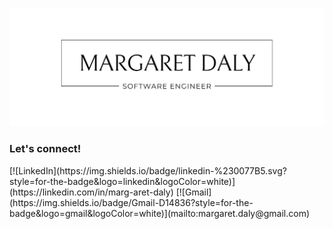 ![Github Banner](https://github.com/margdaly/margdaly/blob/main/GitHub%20Banner.png)
<br>
<h3>Let's connect!</h3>
[![LinkedIn](https://img.shields.io/badge/linkedin-%230077B5.svg?style=for-the-badge&logo=linkedin&logoColor=white)](https://linkedin.com/in/marg-aret-daly) [![Gmail](https://img.shields.io/badge/Gmail-D14836?style=for-the-badge&logo=gmail&logoColor=white)](mailto:margaret.daly@gmail.com)


<!--
**margdaly/margdaly** is a ✨ _special_ ✨ repository because its `README.md` (this file) appears on your GitHub profile.

### Hi there 👋

<br>

<h3> Skills </h3>

[![Ruby](https://img.shields.io/badge/Ruby-CC342D?style=for-the-badge&logo=ruby&logoColor=white)](https://ruby-lang.org)
[![Ruby on Rails](https://img.shields.io/badge/Ruby_on_Rails-CC0000?style=for-the-badge&logo=ruby-on-rails&logoColor=white)](https://rubyonrails.org/)
![PostgresQL](https://img.shields.io/badge/PostgreSQL-316192?style=for-the-badge&logo=postgresql&logoColor=white)

<br>

<h2>My Stats</h2>

[![GitHub Streak](https://github-readme-stats.herokuapp.com?user=margdaly&theme=nord&date_format=M%20j%5B%2C%20Y%5D&card_width=500)](https://git.io/streak-stats)

![Margaret's GitHub stats](https://github-readme-stats.vercel.app/api?username=margdaly&show_icons=true&theme=nord)

Here are some ideas to get you started:

- 🔭 I’m currently working on ...
- 🌱 I’m currently learning ...
- 👯 I’m looking to collaborate on ...
- 🤔 I’m looking for help with ...
- 💬 Ask me about ...
- 📫 How to reach me: ...
- 😄 Pronouns: ...
- ⚡ Fun fact: ...
-->
